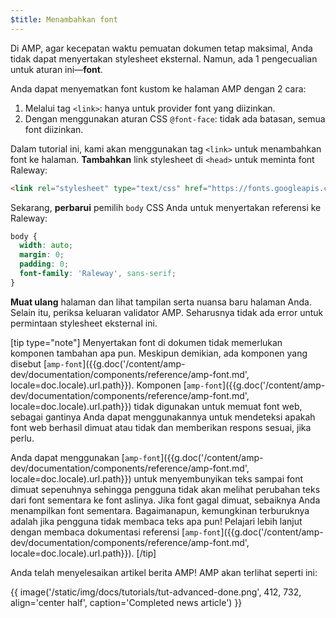 ```yaml
---
$title: Menambahkan font
---
```


Di AMP, agar kecepatan waktu pemuatan dokumen tetap maksimal, Anda tidak dapat menyertakan stylesheet eksternal. Namun, ada 1 pengecualian untuk aturan ini&mdash;**font**.

Anda dapat menyematkan font kustom ke halaman AMP dengan 2 cara:

1. Melalui tag `<link>`: hanya untuk provider font yang diizinkan.
2. Dengan menggunakan aturan CSS `@font-face`: tidak ada batasan, semua font diizinkan.

Dalam tutorial ini, kami akan menggunakan tag `<link>` untuk menambahkan font ke halaman. **Tambahkan** link stylesheet di `<head>` untuk meminta font Raleway:

```html
<link rel="stylesheet" type="text/css" href="https://fonts.googleapis.com/css?family=Raleway">
```

Sekarang, **perbarui** pemilih `body` CSS Anda untuk menyertakan referensi ke Raleway:

```css
body {
  width: auto;
  margin: 0;
  padding: 0;
  font-family: 'Raleway', sans-serif;
}
```

**Muat ulang** halaman dan lihat tampilan serta nuansa baru halaman Anda. Selain itu, periksa keluaran validator AMP.  Seharusnya tidak ada error untuk permintaan stylesheet eksternal ini.

[tip type="note"]
Menyertakan font di dokumen tidak memerlukan komponen tambahan apa pun. Meskipun demikian, ada komponen yang disebut [`amp-font`]({{g.doc('/content/amp-dev/documentation/components/reference/amp-font.md', locale=doc.locale).url.path}}). Komponen [`amp-font`]({{g.doc('/content/amp-dev/documentation/components/reference/amp-font.md', locale=doc.locale).url.path}}) tidak digunakan untuk memuat font web, sebagai gantinya Anda dapat menggunakannya untuk mendeteksi apakah font web berhasil dimuat atau tidak dan memberikan respons sesuai, jika perlu.

Anda dapat menggunakan [`amp-font`]({{g.doc('/content/amp-dev/documentation/components/reference/amp-font.md', locale=doc.locale).url.path}}) untuk menyembunyikan teks sampai font dimuat sepenuhnya sehingga pengguna tidak akan melihat perubahan teks dari font sementara ke font aslinya. Jika font gagal dimuat, sebaiknya Anda menampilkan font sementara. Bagaimanapun, kemungkinan terburuknya adalah jika pengguna tidak membaca teks apa pun! Pelajari lebih lanjut dengan membaca dokumentasi referensi [`amp-font`]({{g.doc('/content/amp-dev/documentation/components/reference/amp-font.md', locale=doc.locale).url.path}}).
[/tip]

Anda telah menyelesaikan artikel berita AMP! AMP akan terlihat seperti ini:

{{ image('/static/img/docs/tutorials/tut-advanced-done.png', 412, 732, align='center half', caption='Completed news article') }}
